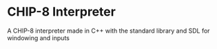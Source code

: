 # CHIP-8 Interpreter

A CHIP-8 interpreter made in C++ with the standard library and SDL for windowing and inputs